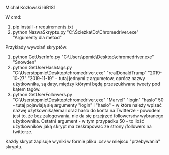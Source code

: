 Michał Kozłowski I6B1S1

W cmd:
1. pip install -r requirements.txt
2. python NazwaSkryptu.py "C:\Ścieżka\Do\Chromedriver.exe" "Argumenty dla metod"

Przykłady wywołań skryptów:
1. python GetUserInfo.py "C:\Users\ppmic\Desktop\chromedriver.exe" "Snowden"
2. python GetUserHashtags.py "C:\Users\ppmic\Desktop\chromedriver.exe" "realDonaldTrump" "2019-10-27" "2019-11-19" - tutaj jednymi z argumetow, oprócz nazwy użytkownika, są daty, między którymi będą przeszukiwane tweety pod kątem tagów.
3. python GetUserFollowers.py "C:\Users\ppmic\Desktop\chromedriver.exe" "Marvel" "login" "haslo" 50 - tutaj pojawiają się argumenty "login" i "hasło" - w które należy wpisać nazwę użytkownika/email oraz hasło do konta na Twitterze - powodem jest to, że bez zalogowania, nie da się przejrzeć followersów wybranego użytkownika. Ostatni argument - w tym przypadku 50 - to ilość użytkowników jaką skrypt ma zeskrapować ze strony /followers na twitterze.

Każdy skrypt zapisuje wyniki w formie pliku .csv w miejscu "przebywania" skryptu.